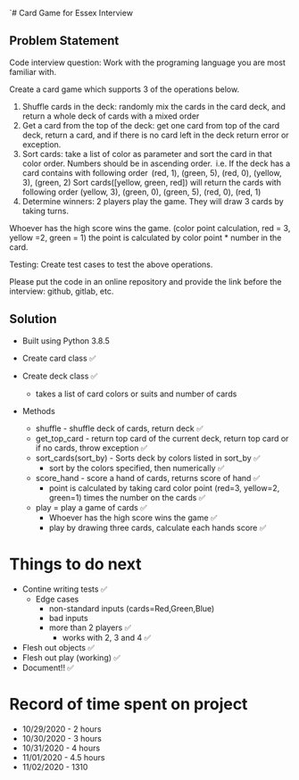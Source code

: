 `# Card Game for Essex Interview

## Problem Statement

Code interview question: Work with the programing language you are most familiar with.

Create a card game which supports 3 of the operations below.
1.	Shuffle cards in the deck: randomly mix the cards in the card deck, and return a whole deck of cards with a mixed order
2.	Get a card from the top of the deck: get one card from top of the card deck, return a card, and if there is no card left in the deck return error or exception. 
3.	Sort cards: take a list of color as parameter and sort the card in that color order. Numbers should be in ascending order. 
    i.e. If the deck has a card contains with following order  (red, 1), (green, 5), (red, 0), (yellow, 3), (green, 2)
    Sort cards([yellow, green, red]) will return the cards with following order (yellow, 3), (green, 0), (green, 5), (red, 0), (red, 1) 
4.	Determine winners: 2 players play the game. They will draw 3 cards by taking turns.

Whoever has the high score wins the game. (color point calculation, red = 3, yellow =2, green = 1) the point is calculated by color point * number in the card.  

Testing: Create test cases to test the above operations.

Please put the code in an online repository and provide the link before the interview: github, gitlab, etc.

## Solution

* Built using Python 3.8.5

* Create card class ✅

* Create deck class ✅
  * takes a list of card colors or suits and number of cards

* Methods
  * shuffle - shuffle deck of cards, return deck ✅
  * get_top_card - return top card of the current deck, return top card or if no cards, throw exception ✅
  * sort_cards(sort_by) - Sorts deck by colors listed in sort_by ✅
    * sort by the colors specified, then numerically ✅
  * score_hand - score a hand of cards, returns score of hand ✅
    * point is calculated by taking card color point (red=3, yellow=2, green=1) times the number on the cards ✅
  * play = play a game of cards ✅
    * Whoever has the high score wins the game ✅
    * play by drawing three cards, calculate each hands score ✅

# Things to do next
* Contine writing tests ✅
  * Edge cases
    * non-standard inputs (cards=Red,Green,Blue)
    * bad inputs
    * more than 2 players ✅
      * works with 2, 3 and 4 ✅
* Flesh out objects ✅
* Flesh out play (working) ✅
* Document!! ✅


# Record of time spent on project

* 10/29/2020 - 2 hours
* 10/30/2020 - 3 hours
* 10/31/2020 - 4 hours
* 11/01/2020 - 4.5 hours
* 11/02/2020 - 1310
